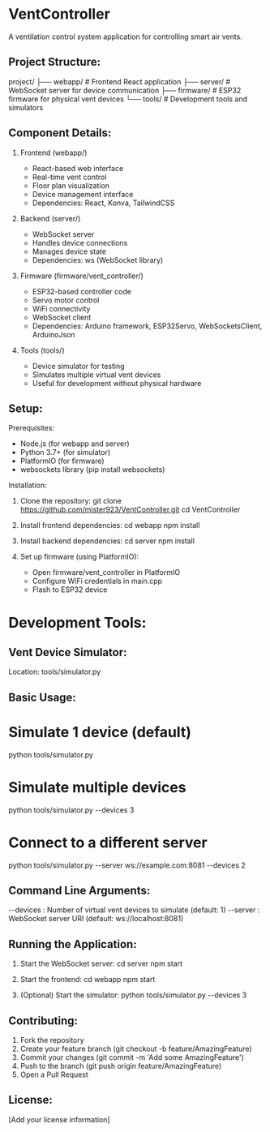 VentController
=============

A ventilation control system application for controlling smart air vents.

Project Structure:
----------------
project/
├── webapp/         # Frontend React application
├── server/         # WebSocket server for device communication
├── firmware/       # ESP32 firmware for physical vent devices
└── tools/         # Development tools and simulators

Component Details:
---------------
1. Frontend (webapp/)
   - React-based web interface
   - Real-time vent control
   - Floor plan visualization
   - Device management interface
   - Dependencies: React, Konva, TailwindCSS

2. Backend (server/)
   - WebSocket server
   - Handles device connections
   - Manages device state
   - Dependencies: ws (WebSocket library)

3. Firmware (firmware/vent_controller/)
   - ESP32-based controller code
   - Servo motor control
   - WiFi connectivity
   - WebSocket client
   - Dependencies: Arduino framework, ESP32Servo, WebSocketsClient, ArduinoJson

4. Tools (tools/)
   - Device simulator for testing
   - Simulates multiple virtual vent devices
   - Useful for development without physical hardware

Setup:
-----
Prerequisites:
- Node.js (for webapp and server)
- Python 3.7+ (for simulator)
- PlatformIO (for firmware)
- websockets library (pip install websockets)

Installation:
1. Clone the repository:
   git clone https://github.com/mister923/VentController.git
   cd VentController

2. Install frontend dependencies:
   cd webapp
   npm install

3. Install backend dependencies:
   cd server
   npm install

4. Set up firmware (using PlatformIO):
   - Open firmware/vent_controller in PlatformIO
   - Configure WiFi credentials in main.cpp
   - Flash to ESP32 device

Development Tools:
================

Vent Device Simulator:
--------------------
Location: tools/simulator.py

Basic Usage:
-----------
# Simulate 1 device (default)
python tools/simulator.py

# Simulate multiple devices
python tools/simulator.py --devices 3

# Connect to a different server
python tools/simulator.py --server ws://example.com:8081 --devices 2

Command Line Arguments:
---------------------
--devices : Number of virtual vent devices to simulate (default: 1)
--server  : WebSocket server URI (default: ws://localhost:8081)

Running the Application:
---------------------
1. Start the WebSocket server:
   cd server
   npm start

2. Start the frontend:
   cd webapp
   npm start

3. (Optional) Start the simulator:
   python tools/simulator.py --devices 3

Contributing:
-----------
1. Fork the repository
2. Create your feature branch (git checkout -b feature/AmazingFeature)
3. Commit your changes (git commit -m 'Add some AmazingFeature')
4. Push to the branch (git push origin feature/AmazingFeature)
5. Open a Pull Request

License:
-------
[Add your license information]